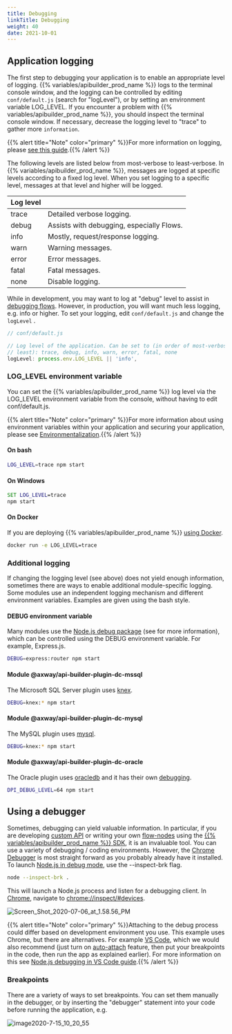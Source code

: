 ```yaml
---
title: Debugging
linkTitle: Debugging
weight: 40
date: 2021-10-01
---
```


## Application logging

The first step to debugging your application is to enable an appropriate level of logging. {{% variables/apibuilder_prod_name %}} logs to the terminal console window, and the logging can be controlled by editing `conf/default.js` (search for "logLevel"), or by setting an environment variable LOG_LEVEL. If you encounter a problem with {{% variables/apibuilder_prod_name %}}, you should inspect the terminal console window. If necessary, decrease the logging level to "trace" to gather more `information`.

{{% alert title="Note" color="primary" %}}For more information on logging, please [see this guide](/docs/developer_guide/project/logging/).{{% /alert %}}

The following levels are listed below from most-verbose to least-verbose. In {{% variables/apibuilder_prod_name %}}, messages are logged at specific levels according to a fixed log level. When you set logging to a specific level, messages at that level and higher will be logged.

| Log level |  |
| --- | --- |
| trace | Detailed verbose logging. |
| debug | Assists with debugging, especially Flows. |
| info | Mostly, request/response logging. |
| warn | Warning messages. |
| error | Error messages. |
| fatal | Fatal messages. |
| none | Disable logging. |

While in development, you may want to log at "debug" level to assist in [debugging flows](/docs/how_to/debug_a_flow/). However, in production, you will want much less logging, e.g. info or higher. To set your logging, edit `conf/default.js` and change the `logLevel` .

```javascript
// conf/default.js

// Log level of the application. Can be set to (in order of most-verbose to
// least): trace, debug, info, warn, error, fatal, none
logLevel: process.env.LOG_LEVEL || 'info',
```

### LOG_LEVEL environment variable

You can set the {{% variables/apibuilder_prod_name %}} log level via the LOG_LEVEL environment variable from the console, without having to edit conf/default.js.

{{% alert title="Note" color="primary" %}}For more information about using environment variables within your application and securing your application, please see [Environmentalization](https://docs.axway.com/bundle/api-builder-security-guide/page/environmentalization.html).{{% /alert %}}

#### On bash

```bash
LOG_LEVEL=trace npm start
```

#### On Windows

```cmd
SET LOG_LEVEL=trace
npm start
```

#### On Docker

If you are deploying {{% variables/apibuilder_prod_name %}} [using Docker](/docs/how_to/dockerize_an_api_builder_service/).

```bash
docker run -e LOG_LEVEL=trace
```

### Additional logging

If changing the logging level (see above) does not yield enough information, sometimes there are ways to enable additional module-specific logging. Some modules use an independent logging mechanism and different environment variables. Examples are given using the bash style.

#### DEBUG environment variable

Many modules use the [Node.js debug package](https://www.npmjs.com/package/debug) (see for more information), which can be controlled using the DEBUG environment variable. For example, Express.js.

```bash
DEBUG=express:router npm start
```

#### Module @axway/api-builder-plugin-dc-mssql

The Microsoft SQL Server plugin uses [knex](https://www.npmjs.com/package/knex).

```bash
DEBUG=knex:* npm start
```

#### Module @axway/api-builder-plugin-dc-mysql

The MySQL plugin uses [mysql](https://www.npmjs.com/package/mysql).

```bash
DEBUG=knex:* npm start
```

#### Module @axway/api-builder-plugin-dc-oracle

The Oracle plugin uses [oracledb](https://www.npmjs.com/package/oracledb) and it has their own [debugging](https://oracle.github.io/odpi/doc/user_guide/debugging.html).

```bash
DPI_DEBUG_LEVEL=64 npm start
```

## Using a debugger

Sometimes, debugging can yield valuable information. In particular, if you are developing [custom API](/docs/developer_guide/apis/) or writing your own [flow-nodes](/docs/how_to/create_a_custom_flow_node/) using the [{{% variables/apibuilder_prod_name %}} SDK](https://www.npmjs.com/package/@axway/api-builder-sdk), it is an invaluable tool. You can use a variety of debugging / coding environments. However, the [Chrome Debugger](https://developers.google.com/web/tools/chrome-devtools/javascript) is most straight forward as you probably already have it installed. To launch [Node.js in debug mode](https://nodejs.org/en/docs/guides/debugging-getting-started/), use the --inspect-brk flag.

```bash
node --inspect-brk .
```

This will launch a Node.js process and listen for a debugging client. In [Chrome](https://developers.google.com/web/tools/chrome-devtools/javascript), navigate to [chrome://inspect/#devices](chrome://inspect).

![Screen_Shot_2020-07-06_at_1.58.56_PM](/Images/screen_shot_2020_07_06_at_1_58_56_pm.png)

{{% alert title="Note" color="primary" %}}Attaching to the debug process could differ based on development environment you use. This example uses Chrome, but there are alternatives. For example [VS Code](https://code.visualstudio.com), which we would also recommend (just turn on [auto-attach](https://code.visualstudio.com/blogs/2018/07/12/introducing-logpoints-and-auto-attach#_autoattaching-to-node-processes) feature, then put your breakpoints in the code, then run the app as explained earlier). For more information on this see [Node.js debugging in VS Code guide](https://code.visualstudio.com/docs/nodejs/nodejs-debugging#_attaching-to-nodejs).{{% /alert %}}

### Breakpoints

There are a variety of ways to set breakpoints. You can set them manually in the debugger, or by inserting the "debugger" statement into your code before running the application, e.g.

![image2020-7-15_10_20_55](/Images/image2020_7_15_10_20_55.png)
